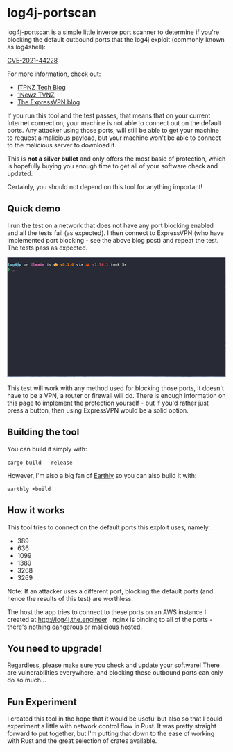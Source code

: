 # log4j-portscan

log4j-portscan is a simple little inverse port scanner to determine if you're blocking the default
outbound ports that the log4j exploit (commonly known as log4shell):

[CVE-2021-44228](https://nvd.nist.gov/vuln/detail/CVE-2021-44228)

For more information, check out:

* [ITPNZ Tech Blog](https://techblog.nz/2771-Log4J-When-your-tools-turn-against-you)
* [1Newz TVNZ](https://www.1news.co.nz/2021/12/13/cert-nz-says-new-cyber-threat-being-actively-exploited/)
* [The ExpressVPN blog](https://expressvpn.com/blog/log4shell-protection)

If you run this tool and the test passes, that means that on your current Internet connection, your machine is
not able to connect out on the default ports. Any attacker using those ports, will still be able to get your machine
to request a malicious payload, but your machine won't be able to connect to the malicious server to download it.

This is **not a silver bullet** and only offers the most basic of protection, which is hopefully buying you enough time
to get all of your software check and updated.

Certainly, you should not depend on this tool for anything important!

## Quick demo

I run the test on a network that does not have any port blocking enabled and all the tests fail (as expected). I then 
connect to ExpressVPN (who have implemented port blocking - see the above blog post) and repeat the test. The tests pass
as expected.

<p align="center">
   <img src="https://github.com/pmembrey/log4j-portscan/blob/master/demo/scanning.gif"/>
</p>

This test will work with any method used for blocking those ports, it doesn't have to be a VPN, a router or firewall will do.
There is enough information on this page to implement the protection yourself - but if you'd rather just press a button, then
using ExpressVPN would be a solid option.

## Building the tool

You can build it simply with:

    cargo build --release


However, I'm also a big fan of [Earthly](https://earthly.dev) so you can also build it with:

    earthly +build


## How it works

This tool tries to connect on the default ports this exploit uses, namely:

* 389
* 636
* 1099
* 1389
* 3268
* 3269

Note: If an attacker uses a different port, blocking the default ports
      (and hence the results of this test) are worthless.

The host the app tries to connect to these ports on an AWS instance I
created at http://log4j.the.engineer . nginx is binding to all of the
ports - there's nothing dangerous or malicious hosted.

## You need to upgrade!

Regardless, please make sure you check and update your software! There
are vulnerabilities everywhere, and blocking these outbound ports can only
do so much...


## Fun Experiment
I created this tool in the hope that it would be useful but also so that I
could experiment a little with network control flow in Rust. It was pretty
straight forward to put together, but I'm putting that down to the ease of
working with Rust and the great selection of crates available.